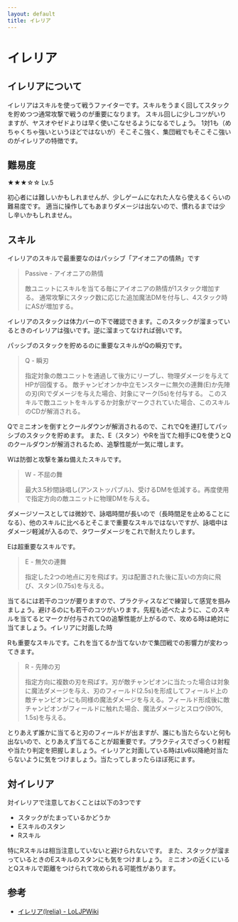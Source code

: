 ```yaml
---
layout: default
title: イレリア
---
```


# イレリア

## イレリアについて

イレリアはスキルを使って戦うファイターです。スキルをうまく回してスタックを貯めつつ通常攻撃で戦うのが重要になります。
スキル回しに少しコツがいりますが、ヤスオやゼドよりは早く使いこなせるようになるでしょう。
1対1も（めちゃくちゃ強いというほどではないが）そこそこ強く、集団戦でもそこそこ強いのがイレリアの特徴です。

## 難易度

★★★☆☆ Lv.5

初心者には難しいかもしれませんが、少しゲームになれた人なら使えるくらいの難易度です。
適当に操作してもあまりダメージは出ないので、慣れるまでは少し辛いかもしれません。

## スキル

イレリアのスキルで最重要なのはパッシブ「アイオニアの情熱」です

> Passive - アイオニアの熱情
> 
> 敵ユニットにスキルを当てる毎にアイオニアの熱情が1スタック増加する。
> 通常攻撃にスタック数に応じた追加魔法DMを付与し、4スタック時にASが増加する。

イレリアのスタックは体力バーの下で確認できます。このスタックが溜まっているときのイレリアは強いです。逆に溜まってなければ弱いです。

パッシブのスタックを貯めるのに重要なスキルがQの瞬刃です。

> Q - 瞬刃
>
> 指定対象の敵ユニットを通過して後方にリープし、物理ダメージを与えてHPが回復する。
> 敵チャンピオンか中立モンスターに無欠の連舞(E)か先陣の刃(R)でダメージを与えた場合、対象にマーク(5s)を付与する。
> このスキルで敵ユニットをキルするか対象がマークされていた場合、このスキルのCDが解消される。

Qでミニオンを倒すとクールダウンが解消されるので、これでQを連打してパッシブのスタックを貯めます。
また、E（スタン）やRを当てた相手にQを使うとQのクールダウンが解消されるため、追撃性能が一気に増します。

Wは防御と攻撃を兼ね備えたスキルです。

> W - 不屈の舞
> 
> 最大3.5秒間詠唱し(アンストッパブル)、受けるDMを低減する。再度使用で指定方向の敵ユニットに物理DMを与える。

ダメージソースとしては微妙で、詠唱時間が長いので（長時間足を止めることになる）、他のスキルに比べるとそこまで重要なスキルではないですが、詠唱中はダメージ軽減が入るので、タワーダメージをこれで耐えたりします。


Eは超重要なスキルです。

> E - 無欠の連舞
> 
> 指定した2つの地点に刃を飛ばす。刃は配置された後に互いの方向に飛び、スタン(0.75s)を与える。

当てるには若干のコツが要りますので、プラクティスなどで練習して感覚を掴みましょう。避けるのにも若干のコツがいります。先程も述べたように、このスキルを当てるとマークが付与されてQの追撃性能が上がるので、攻める時は絶対に当てましょう。イレリアに対面した時

Rも重要なスキルです。これを当てるか当てないかで集団戦での影響力が変わってきます。

> R - 先陣の刃
> 
> 指定方向に複数の刃を飛ばす。刃が敵チャンピオンに当たった場合は対象に魔法ダメージを与え、刃のフィールド(2.5s)を形成してフィールド上の敵チャンピオンにも同様の魔法ダメージを与える。フィールド形成後に敵チャンピオンがフィールドに触れた場合、魔法ダメージとスロウ(90%, 1.5s)を与える。

とりあえず誰かに当てると刃のフィールドが出ますが、誰にも当たらないと何も出ないので、とりあえず当てることが超重要です。プラクティスでざっくり射程や当たり判定を把握しましょう。イレリアと対面している時はLv6以降絶対当たらないように気をつけましょう。当たってしまったらほぼ死にます。

## 対イレリア

対イレリアで注意しておくことは以下の3つです

* スタックがたまっているかどうか
* Eスキルのスタン
* Rスキル

特にRスキルは相当注意していないと避けられないです。
また、スタックが溜まっているときのEスキルのスタンにも気をつけましょう。
ミニオンの近くにいるとQスキルで距離をつけられて攻められる可能性があります。

## 参考

* [イレリア(Irelia) - LoLJPWiki](https://loljp-wiki.tk/wiki/index.php?Champion%2FIrelia)

